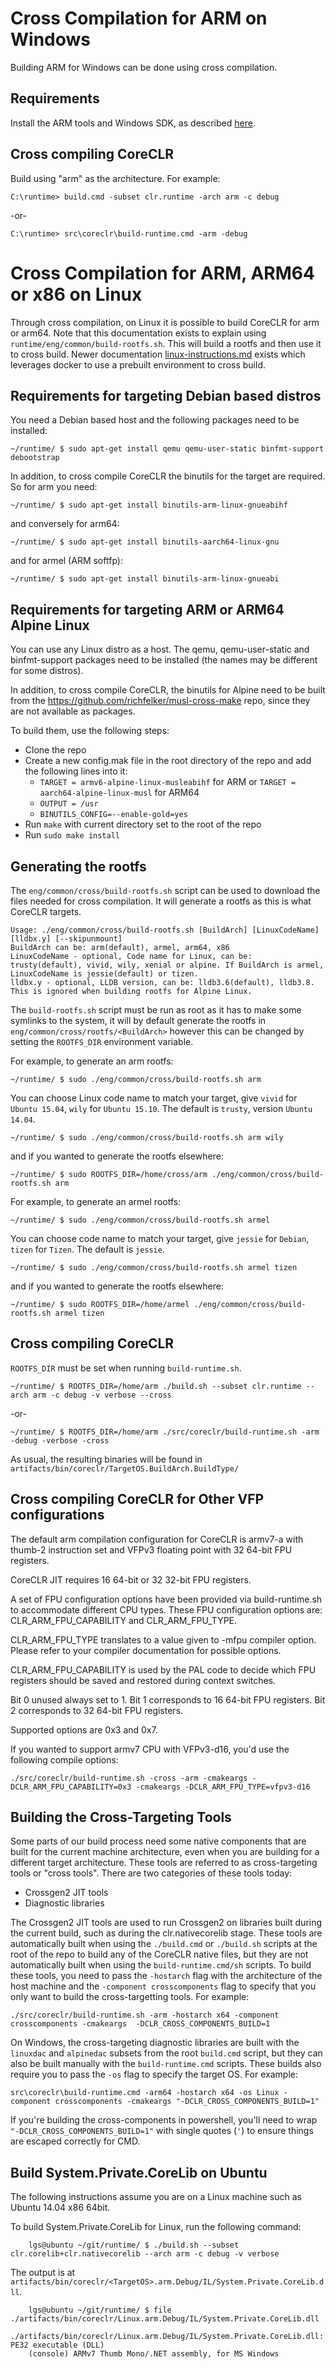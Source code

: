 Cross Compilation for ARM on Windows
==================================

Building ARM for Windows can be done using cross compilation.

Requirements
------------

Install the ARM tools and Windows SDK, as described [here](https://github.com/dotnet/runtime/blob/main/docs/workflow/requirements/windows-requirements.md).

Cross compiling CoreCLR
-----------------------

Build using "arm" as the architecture. For example:

    C:\runtime> build.cmd -subset clr.runtime -arch arm -c debug

-or-

    C:\runtime> src\coreclr\build-runtime.cmd -arm -debug


Cross Compilation for ARM, ARM64 or x86 on Linux
================================================

Through cross compilation, on Linux it is possible to build CoreCLR for arm or arm64. Note that this documentation exists to explain using `runtime/eng/common/build-rootfs.sh`. This will build a rootfs and then use it to cross build. Newer documentation [linux-instructions.md](linux-instructions.md) exists which leverages docker to use a prebuilt environment to cross build.

Requirements for targeting Debian based distros
------------------------------------------------

You need a Debian based host and the following packages need to be installed:

    ~/runtime/ $ sudo apt-get install qemu qemu-user-static binfmt-support debootstrap

In addition, to cross compile CoreCLR the binutils for the target are required. So for arm you need:

    ~/runtime/ $ sudo apt-get install binutils-arm-linux-gnueabihf

and conversely for arm64:

    ~/runtime/ $ sudo apt-get install binutils-aarch64-linux-gnu

and for armel (ARM softfp):

    ~/runtime/ $ sudo apt-get install binutils-arm-linux-gnueabi


Requirements for targeting ARM or ARM64 Alpine Linux
-----------------------------------------------------

You can use any Linux distro as a host. The qemu, qemu-user-static and binfmt-support packages need to be installed (the names may be different for some distros).

In addition, to cross compile CoreCLR, the binutils for Alpine need to be built from the https://github.com/richfelker/musl-cross-make repo, since they are not available as packages.

To build them, use the following steps:
* Clone the repo
* Create a new config.mak file in the root directory of the repo and add the following lines into it:
  * `TARGET = armv6-alpine-linux-musleabihf` for ARM or `TARGET = aarch64-alpine-linux-musl` for ARM64
  * `OUTPUT = /usr`
  * `BINUTILS_CONFIG=--enable-gold=yes`
* Run `make` with current directory set to the root of the repo
* Run `sudo make install`

Generating the rootfs
---------------------
The `eng/common/cross/build-rootfs.sh` script can be used to download the files needed for cross compilation. It will generate a rootfs as this is what CoreCLR targets.

    Usage: ./eng/common/cross/build-rootfs.sh [BuildArch] [LinuxCodeName] [lldbx.y] [--skipunmount]
    BuildArch can be: arm(default), armel, arm64, x86
    LinuxCodeName - optional, Code name for Linux, can be: trusty(default), vivid, wily, xenial or alpine. If BuildArch is armel, LinuxCodeName is jessie(default) or tizen.
    lldbx.y - optional, LLDB version, can be: lldb3.6(default), lldb3.8. This is ignored when building rootfs for Alpine Linux.

The `build-rootfs.sh` script must be run as root as it has to make some symlinks to the system, it will by default generate the rootfs in `eng/common/cross/rootfs/<BuildArch>` however this can be changed by setting the `ROOTFS_DIR` environment variable.

For example, to generate an arm rootfs:

    ~/runtime/ $ sudo ./eng/common/cross/build-rootfs.sh arm

You can choose Linux code name to match your target, give `vivid` for `Ubuntu 15.04`, `wily` for `Ubuntu 15.10`. The default is `trusty`, version `Ubuntu 14.04`.

    ~/runtime/ $ sudo ./eng/common/cross/build-rootfs.sh arm wily

and if you wanted to generate the rootfs elsewhere:

    ~/runtime/ $ sudo ROOTFS_DIR=/home/cross/arm ./eng/common/cross/build-rootfs.sh arm

For example, to generate an armel rootfs:

    ~/runtime/ $ sudo ./eng/common/cross/build-rootfs.sh armel

You can choose code name to match your target, give `jessie` for `Debian`, `tizen` for `Tizen`. The default is `jessie`.

    ~/runtime/ $ sudo ./eng/common/cross/build-rootfs.sh armel tizen

and if you wanted to generate the rootfs elsewhere:

    ~/runtime/ $ sudo ROOTFS_DIR=/home/armel ./eng/common/cross/build-rootfs.sh armel tizen


Cross compiling CoreCLR
-----------------------
`ROOTFS_DIR` must be set when running `build-runtime.sh`.

    ~/runtime/ $ ROOTFS_DIR=/home/arm ./build.sh --subset clr.runtime --arch arm -c debug -v verbose --cross

-or-

    ~/runtime/ $ ROOTFS_DIR=/home/arm ./src/coreclr/build-runtime.sh -arm -debug -verbose -cross

As usual, the resulting binaries will be found in `artifacts/bin/coreclr/TargetOS.BuildArch.BuildType/`

Cross compiling CoreCLR for Other VFP configurations
----------------------------------------------------------
The default arm compilation configuration for CoreCLR is armv7-a with thumb-2 instruction set and
VFPv3 floating point with 32 64-bit FPU registers.

CoreCLR JIT requires 16 64-bit or 32 32-bit FPU registers.

A set of FPU configuration options have been provided via build-runtime.sh to accommodate different CPU types.
These FPU configuration options are: CLR_ARM_FPU_CAPABILITY and CLR_ARM_FPU_TYPE.

CLR_ARM_FPU_TYPE translates to a value given to -mfpu compiler option. Please refer to
your compiler documentation for possible options.

CLR_ARM_FPU_CAPABILITY is used by the PAL code to decide which FPU registers should be saved and
restored during context switches.

Bit 0 unused always set to 1.
Bit 1 corresponds to 16 64-bit FPU registers.
Bit 2 corresponds to 32 64-bit FPU registers.

Supported options are 0x3 and 0x7.

If you wanted to support armv7 CPU with VFPv3-d16, you'd use the following compile options:

```
./src/coreclr/build-runtime.sh -cross -arm -cmakeargs -DCLR_ARM_FPU_CAPABILITY=0x3 -cmakeargs -DCLR_ARM_FPU_TYPE=vfpv3-d16
```

Building the Cross-Targeting Tools
------------------------------------

Some parts of our build process need some native components that are built for the current machine architecture, even when you are building for a different target architecture. These tools are referred to as cross-targeting tools or "cross tools". There are two categories of these tools today:

- Crossgen2 JIT tools
- Diagnostic libraries

The Crossgen2 JIT tools are used to run Crossgen2 on libraries built during the current build, such as during the clr.nativecorelib stage. These tools are automatically built when using the `./build.cmd` or `./build.sh` scripts at the root of the repo to build any of the CoreCLR native files, but they are not automatically built when using the `build-runtime.cmd/sh` scripts. To build these tools, you need to pass the `-hostarch` flag with the architecture of the host machine and the `-component crosscomponents` flag to specify that you only want to build the cross-targetting tools. For example:

```
./src/coreclr/build-runtime.sh -arm -hostarch x64 -component crosscomponents -cmakeargs  -DCLR_CROSS_COMPONENTS_BUILD=1
```

On Windows, the cross-targeting diagnostic libraries are built with the `linuxdac` and `alpinedac` subsets from the root `build.cmd` script, but they can also be built manually with the `build-runtime.cmd` scripts. These builds also require you to pass the `-os` flag to specify the target OS. For example:

```
src\coreclr\build-runtime.cmd -arm64 -hostarch x64 -os Linux -component crosscomponents -cmakeargs "-DCLR_CROSS_COMPONENTS_BUILD=1"
```

If you're building the cross-components in powershell, you'll need to wrap `"-DCLR_CROSS_COMPONENTS_BUILD=1"` with single quotes (`'`) to ensure things are escaped correctly for CMD.

Build System.Private.CoreLib on Ubuntu
--------------------------------------
The following instructions assume you are on a Linux machine such as Ubuntu 14.04 x86 64bit.

To build System.Private.CoreLib for Linux, run the following command:

```
    lgs@ubuntu ~/git/runtime/ $ ./build.sh --subset clr.corelib+clr.nativecorelib --arch arm -c debug -v verbose
```

The output is at `artifacts/bin/coreclr/<TargetOS>.arm.Debug/IL/System.Private.CoreLib.dll`.

```
    lgs@ubuntu ~/git/runtime/ $ file ./artifacts/bin/coreclr/Linux.arm.Debug/IL/System.Private.CoreLib.dll
    ./artifacts/bin/coreclr/Linux.arm.Debug/IL/System.Private.CoreLib.dll: PE32 executable (DLL)
    (console) ARMv7 Thumb Mono/.NET assembly, for MS Windows
```
